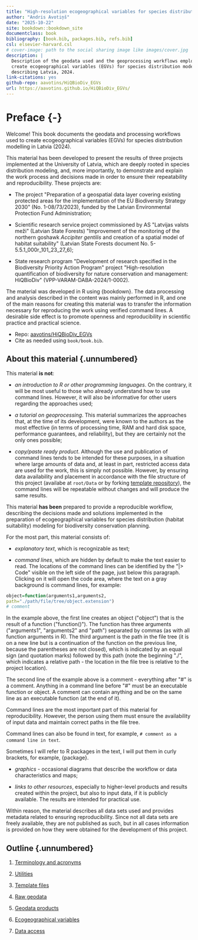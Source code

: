 ```yaml
--- 
title: "High-resolution ecogeographical variables for species distribution modelling describing Latvia, 2024"
author: "Andris Avotiņš"
date: "2025-10-22"
site: bookdown::bookdown_site
documentclass: book
bibliography: [book.bib, packages.bib, refs.bib]
csl: elsevier-harvard.csl
# cover-image: path to the social sharing image like images/cover.jpg
description: |
  Description of the geodata used and the geoprocessing workflows employed to 
  create ecogeographical variables (EGVs) for species distribution modelling 
  describing Latvia, 2024.
link-citations: yes
github-repo: aavotins/HiQBioDiv_EGVs
url: https://aavotins.github.io/HiQBioDiv_EGVs/
---
```








# Preface {-}

Welcome! This book documents the geodata and processing workflows used to create
ecogeographical variables (EGVs) for species distribution modelling in Latvia (2024).

This material has been developed to present the results of three projects 
implemented at the University of Latvia, which are deeply rooted in species 
distribution modeling, and, more importantly, to demonstrate and explain the 
work process and decisions made in order to ensure their repeatability and 
reproducibility. These projects are:

- The project "Preparation of a geospatial data layer covering existing 
protected areas for the implementation of the EU Biodiversity Strategy 
2030" (No. 1-08/73/2023), funded by the Latvian Environmental Protection Fund 
Administration;

- Scientific research service project commissioned by AS "Latvijas valsts 
meži" (Latvian State Forests) "Improvement of the monitoring of the northern 
goshawk *Accipiter gentilis* and creation of a spatial model of habitat 
suitability" (Latvian State Forests document No. 5-5.5.1_000r_101_23_27_6);

- State research program "Development of research specified in the Biodiversity 
Priority Action Program" project "High-resolution quantification of biodiversity 
for nature conservation and management: HiQBioDiv" (VPP-VARAM-DABA-2024/1-0002).

The material was developed in R using {bookdown}. The data processing and analysis 
described in the content was mainly performed in R, and one of the main reasons 
for creating this material was to transfer the information necessary for 
reproducing the work using verified command lines. A desirable side effect 
is to promote openness and reproducibility in scientific practice and practical 
science.

- Repo: [aavotins/HiQBioDiv_EGVs](https://github.com/aavotins/HiQBioDiv_EGVs)
- Cite as needed using `book/book.bib`.


## About this material {.unnumbered}

This material **is not**:

* *an introduction to R or other programming languages*. On the contrary, it will 
be most useful to those who already understand how to use command lines. 
However, it will also be informative for other users regarding the approaches used;

* *a tutorial on geoprocessing*. This material summarizes the approaches that, 
at the time of its development, were known to the authors as the most 
effective (in terms of processing time, RAM and hard disk space, performance 
guarantees, and reliability), but they are certainly not the only ones possible;

* *copy/paste ready product*. Although the use and publication of command lines 
tends to be intended for these purposes, in a situation where large amounts of 
data and, at least in part, restricted access data are used for the work, this 
is simply not possible. However, by ensuring data availability and placement in 
accordance with the file structure of this project (availabe at `root/Data` or 
by forking [template repository](https://github.com/aavotins/HiQBioDiv_FileTree)), the 
command lines will be repeatable without changes and will produce the same results.

This material **has been** prepared to provide a reproducible workflow, describing 
the decisions made and solutions implemented in the preparation of ecogeographical 
variables for species distribution (habitat suitability) modeling for biodiversity 
conservation planning. 

For the most part, this material consists of:

* *explanatory text*, which is recognizable as text;

* *command lines*, which are hidden by default to make the text easier to read. 
The locations of the command lines can be identified by the "|> Code" visible 
on the left side of the page, just below this paragraph. Clicking on it will open 
the code area, where the text on a gray background is command lines, for example:


``` r
object=function(arguments1,arguments2,
path="./path/file/tree/object.extension")
# comment
```


In the example above, the first line creates an object ("object") that is 
the result of a function ("function()"). The function has three 
arguments ("arguments1", "arguments2" and "path") separated by commas (as with all 
function arguments in R). The third argument is the path in the file tree (it is 
on a new line but is a continuation of the function on the previous line, because 
the parentheses are not closed), which is indicated by an equal sign (and quotation 
marks) followed by this path (note the beginning "./", which indicates a relative 
path - the location in the file tree is relative to the project location).

The second line of the example above is a comment - everything after "#" is a 
comment. Anything in a command line before "#" must be an executable function or 
object. A comment can contain anything and be on the same line as an executable 
function (at the end of it).

Command lines are the most important part of this material for reproducibility. 
However, the person using them must ensure the availability of input data and 
maintain correct paths in the file tree.

Command lines can also be found in text, for example, `# comment as a command line in text`.

Sometimes I will refer to R packages in the text, I will put them in curly 
brackets, for example, {package}.

* *graphics* - occasional diagrams that describe the workflow or data 
characteristics and maps;

* *links to other resources*, especially to higher-level products and results 
created within the project, but also to input data, if it is publicly 
available. The results are intended for practical use.

Within reason, the material describes all data sets used and provides metadata 
related to ensuring reproducibility. Since not all data sets are freely available, 
they are not published as such, but in all cases information is provided on how 
they were obtained for the development of this project.

## Outline {.unnumbered}

1. [Terminology and acronyms](#Ch01)

2. [Utilities](#Ch02)

3. [Template files](#Ch03)

4. [Raw geodata](#Ch04)

5. [Geodata products](#Ch05)

6. [Ecogeographical variables](#Ch06)

7. [Data access](#Ch07)




